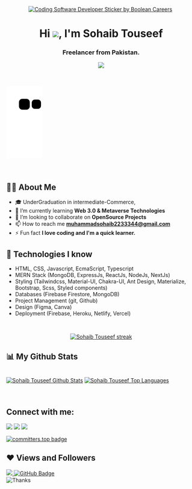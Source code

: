 
<p align="center">
<a href ="https://github.com/SohaibTouseef125"><img src="https://media2.giphy.com/media/cUAGuLiEcTBwRfkAQq/giphy.gif?cid=ecf05e474bjrlcjt6yc7w0t20djokbtl9i4e9iqkie9anv8i&amp;rid=giphy.gif&amp;ct=s" alt="Coding Software Developer Sticker by Boolean Careers" style="width: 350px; height: 250px; left: 0px; top: 0px;"></a>&nbsp
</p>


 <h1 align="center">Hi <img src="https://raw.githubusercontent.com/MartinHeinz/MartinHeinz/master/wave.gif" height="30px">, I'm Sohaib Touseef</h1>
 <h3 align="center">Freelancer from Pakistan.</h3>
 <p align="center">
<a href="https://github.com/SohaibTouseef125"><img src="https://readme-typing-svg.herokuapp.com/?lines=MERN%20Stack%20Developer;Web-Developer%20;and;%20Mobile%20App%20developer;Self-taught-Programmer;Node%20Js%20Developer;2%20years%20of%20coding%20experience;Always%20learning%20new%20things&font=Fira%20Code&center=true&width=440&height=45&color=0844a3&vCenter=true&size=22"></a>
</p>
 
 <br/>
 
   ![Snake animation](https://github.com/rafaballerini/rafaballerini/blob/output/github-contribution-grid-snake.svg)


<br/>

 ## 🙋‍♂️ About Me

- 🎓 UnderGraduation in intermediate-Commerce,
- 🌱 I’m currently learning **Web 3.0 & Metaverse Technologies**
- 👯 I’m looking to collaborate on **OpenSource Projects**
- 📫 How to reach me **muhammadsohaib2233344@gmail.com**
- ⚡ Fun fact **I love coding and I'm a quick learner.**
 
 
 
 ## 🚀 Technologies I know

- HTML, CSS, Javascript, EcmaScript, Typescript
- MERN Stack (MongoDB, ExpressJs, ReactJs, NodeJs, NextJs)
- Styling (Tailwindcss, Material-UI, Chakra-UI, Ant Design, Materialize, Bootstrap, Scss, Styled components)
- Databases (Firebase Firestore, MongoDB)
- Project Management (git, Github)
- Design (Figma, Canva)
- Deployment (Firebase, Heroku, Netlify, Vercel)
<br/>
 
 <p align="center">
    <a href="https://github.com/SohaibTouseef125">
        <img title="🔥 Get streak stats for your profile at git.io/streak-stats" alt="Sohaib Touseef streak" src="https://github-readme-streak-stats.herokuapp.com/?user=SohaibTouseef125&theme=black-ice&hide_border=true&stroke=0000&background=060A0CD0"/>
    </a>
</p>
 
 
 ## 📊 My Github Stats

  <br/>
    <a href="https://github.com/SohaibTouseef125"><img alt="Sohaib Touseef Github Stats" src="https://github-readme-stats.vercel.app/api?username=SohaibTouseef125&show_icons=true&count_private=true&theme=react&hide_border=true&bg_color=0D1117" /></a>
  <a href="https://github.com/SohaibTouseef125"><img alt="Sohaib Touseef Top Languages" src="https://github-readme-stats.vercel.app/api/top-langs/?username=SohaibTouseef125&langs_count=8&count_private=true&layout=compact&theme=react&hide_border=true&bg_color=0D1117" /></a>
  <br/>
  
  <br/>
<br/>



## Connect with me:
<p align="left">

<a href = "https://www.linkedin.com/in/sohaib-touseef-12a7b628a/"><img src="https://img.icons8.com/fluent/48/000000/linkedin.png"/></a>
<a href = "https://www.facebook.com/SohaibTouseef"><img src="https://img.icons8.com/fluent/48/000000/twitter.png"/></a>
<a href = "https://www.facebook.com/SohaibTouseef"><img src="https://img.icons8.com/color/48/000000/facebook.png"/></a>

</p>

[![committers.top badge](https://user-badge.committers.top/pakistan/SohaibTouseef125.svg)](https://user-badge.committers.top/pakistan/SohaibTouseef125)


## ❤ Views and Followers
<a href="https://github.com/Meghna-DAS/github-profile-views-counter">
    <img src="https://komarev.com/ghpvc/?username=SohaibTouseef125">
</a>
<a href="https://github.com/SohaibTouseef125?tab=followers"><img src="https://img.shields.io/github/followers/SohaibTouseef125?label=Followers&style=social" alt="GitHub Badge"></a>


 <br/>

 <img align='center'  height="70" alt="Thanks" width="100%" src="./Thanks.svg"/>  
